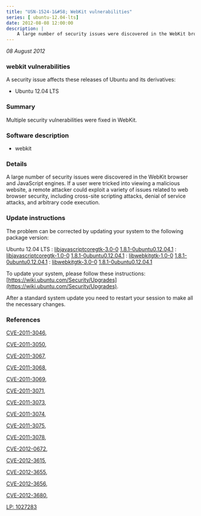 ```yaml
---
title: "USN-1524-1&#58; WebKit vulnerabilities"
series: [ ubuntu-12.04-lts]
date: 2012-08-08 12:00:00
description: |
    A large number of security issues were discovered in the WebKit browser and JavaScript engines. If a user were tricked into viewing a malicious website, a remote attacker could exploit a variety of issues related to web browser security, including cross-site scripting attacks, denial of service attacks, and arbitrary code execution. 
--- 
```

 
 

*08 August 2012*

### webkit vulnerabilities

A security issue affects these releases of Ubuntu and its derivatives:

* Ubuntu 12.04 LTS

### Summary

Multiple security vulnerabilities were fixed in WebKit. 

### Software description

* webkit 

### Details

A large number of security issues were discovered in the WebKit browser and JavaScript engines. If a user were tricked into viewing a malicious website, a remote attacker could exploit a variety of issues related to web browser security, including cross-site scripting attacks, denial of service attacks, and arbitrary code execution. 

### Update instructions

The problem can be corrected by updating your system to the following package version:

Ubuntu 12.04 LTS
 : [libjavascriptcoregtk-3.0-0](https://launchpad.net/ubuntu/+source/webkit) <span> [1.8.1-0ubuntu0.12.04.1](https://launchpad.net/ubuntu/+source/webkit/1.8.1-0ubuntu0.12.04.1) </span> 
 : [libjavascriptcoregtk-1.0-0](https://launchpad.net/ubuntu/+source/webkit) <span> [1.8.1-0ubuntu0.12.04.1](https://launchpad.net/ubuntu/+source/webkit/1.8.1-0ubuntu0.12.04.1) </span> 
 : [libwebkitgtk-1.0-0](https://launchpad.net/ubuntu/+source/webkit) <span> [1.8.1-0ubuntu0.12.04.1](https://launchpad.net/ubuntu/+source/webkit/1.8.1-0ubuntu0.12.04.1) </span> 
 : [libwebkitgtk-3.0-0](https://launchpad.net/ubuntu/+source/webkit) <span> [1.8.1-0ubuntu0.12.04.1](https://launchpad.net/ubuntu/+source/webkit/1.8.1-0ubuntu0.12.04.1) </span> 

To update your system, please follow these instructions: [https://wiki.ubuntu.com/Security/Upgrades](https://wiki.ubuntu.com/Security/Upgrades).

After a standard system update you need to restart your session to make all the necessary changes. 

### References

 
 [CVE-2011-3046](http://people.ubuntu.com/~ubuntu-security/cve/CVE-2011-3046), 

 [CVE-2011-3050](http://people.ubuntu.com/~ubuntu-security/cve/CVE-2011-3050), 

 [CVE-2011-3067](http://people.ubuntu.com/~ubuntu-security/cve/CVE-2011-3067), 

 [CVE-2011-3068](http://people.ubuntu.com/~ubuntu-security/cve/CVE-2011-3068), 

 [CVE-2011-3069](http://people.ubuntu.com/~ubuntu-security/cve/CVE-2011-3069), 

 [CVE-2011-3071](http://people.ubuntu.com/~ubuntu-security/cve/CVE-2011-3071), 

 [CVE-2011-3073](http://people.ubuntu.com/~ubuntu-security/cve/CVE-2011-3073), 

 [CVE-2011-3074](http://people.ubuntu.com/~ubuntu-security/cve/CVE-2011-3074), 

 [CVE-2011-3075](http://people.ubuntu.com/~ubuntu-security/cve/CVE-2011-3075), 

 [CVE-2011-3078](http://people.ubuntu.com/~ubuntu-security/cve/CVE-2011-3078), 

 [CVE-2012-0672](http://people.ubuntu.com/~ubuntu-security/cve/CVE-2012-0672), 

 [CVE-2012-3615](http://people.ubuntu.com/~ubuntu-security/cve/CVE-2012-3615), 

 [CVE-2012-3655](http://people.ubuntu.com/~ubuntu-security/cve/CVE-2012-3655), 

 [CVE-2012-3656](http://people.ubuntu.com/~ubuntu-security/cve/CVE-2012-3656), 

 [CVE-2012-3680](http://people.ubuntu.com/~ubuntu-security/cve/CVE-2012-3680), 

 [LP: 1027283](https://launchpad.net/bugs/1027283)
 

